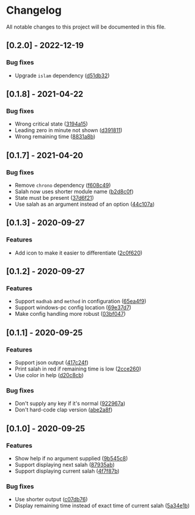 # Changelog

All notable changes to this project will be documented in this file.

## [0.2.0] - 2022-12-19

### Bug fixes

- Upgrade `islam` dependency ([d51db32](d51db32cab86c23e9e8f6d5725cfb81446dbff6e))

## [0.1.8] - 2021-04-22

### Bug fixes

- Wrong critical state ([3194a15](3194a1567c5f6ec531243eace6bc2e24026fe3f3))
- Leading zero in minute not shown ([d391811](d3918115f6b7e91241c5c344362d91d08dce8cc0))
- Wrong remaining time ([8831a8b](8831a8b70e1a7d0122dc226cb9d4244543172dd1))

## [0.1.7] - 2021-04-20

### Bug fixes

- Remove `chrono` dependency ([f608c49](f608c495dddfaea12b73771a540ecd139a91a99f))
- Salah now uses shorter module name ([b2d8c0f](b2d8c0f624c45725594b87edc35cfd4dc763fa09))
- State must be present ([37d6f21](37d6f21717a531ce2e7c6b8a636234f7b7a25235))
- Use salah as an argument instead of an option ([44c107a](44c107a2b421914231c06b8d45cd7da62b42b0b6))

## [0.1.3] - 2020-09-27

### Features

- Add icon to make it easier to differentiate ([2c0f620](2c0f620dd0669cddffaf2958e88e312e086e4655))

## [0.1.2] - 2020-09-27

### Features

- Support `madhab` and `method` in configuration ([65ea4f9](65ea4f9190e2dbb8fe5ff47fd8b1505b2ecc5a6a))
- Support windows-pc config location ([69e37d7](69e37d72b7cdbb830440ba03dc10c420309eb982))
- Make config handling more robust ([03bf047](03bf0472c44074b06b11e8a2d27ed6d922bd2625))

## [0.1.1] - 2020-09-25

### Features

- Support json output ([417c24f](417c24f81fedb401e41995ec27437e7fcec4b134))
- Print salah in red if remaining time is low ([2cce260](2cce26049c0b44048939e92d45c66d5099f3d8a1))
- Use color in help ([d20c8cb](d20c8cb5d66dd2e290b0e9443f1e1488c8ee1d95))

### Bug fixes

- Don't supply any key if it's normal ([922967a](922967a1f163e184a8b549697d31e227e5f8ae02))
- Don't hard-code clap version ([abe2a8f](abe2a8f05d53218031c0d64d5cb4a829a2974cca))

## [0.1.0] - 2020-09-25

### Features

- Show help if no argument supplied ([9b545c8](9b545c889c0f76f0a4e007caf4914340ba016732))
- Support displaying next salah ([87935ab](87935ab2db72d104d98ad2468a81432e2c9057df))
- Support displaying current salah ([4f7f87b](4f7f87b99f059e7dff40b7883262fe1f9ae81ee1))

### Bug fixes

- Use shorter output ([c07db76](c07db7664a9d92cec67c377cdb01d781931d9a40))
- Display remaining time instead of exact time of current salah ([5a34e1b](5a34e1bbfc337cf35cafbc197deb0d8ffac02c50))

